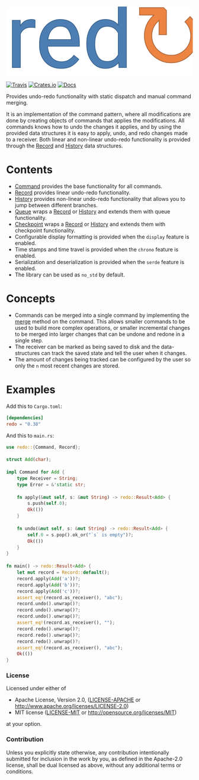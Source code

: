 ![redo](https://raw.githubusercontent.com/evenorog/redo/master/redo.svg?sanitize=true)

[![Travis](https://travis-ci.com/evenorog/redo.svg?branch=master)](https://travis-ci.com/evenorog/redo)
[![Crates.io](https://img.shields.io/crates/v/redo.svg)](https://crates.io/crates/redo)
[![Docs](https://docs.rs/redo/badge.svg)](https://docs.rs/redo)

Provides undo-redo functionality with static dispatch and manual command merging.

It is an implementation of the command pattern, where all modifications are done
by creating objects of commands that applies the modifications. All commands knows
how to undo the changes it applies, and by using the provided data structures
it is easy to apply, undo, and redo changes made to a receiver.
Both linear and non-linear undo-redo functionality is provided through
the [Record] and [History] data structures.

# Contents

* [Command] provides the base functionality for all commands.
* [Record] provides linear undo-redo functionality.
* [History] provides non-linear undo-redo functionality that allows you to jump between different branches.
* [Queue] wraps a [Record] or [History] and extends them with queue functionality.
* [Checkpoint] wraps a [Record] or [History] and extends them with checkpoint functionality.
* Configurable display formatting is provided when the `display` feature is enabled.
* Time stamps and time travel is provided when the `chrono` feature is enabled.
* Serialization and deserialization is provided when the `serde` feature is enabled.
* The library can be used as `no_std` by default.

# Concepts

* Commands can be merged into a single command by implementing the [merge] method on the command.
  This allows smaller commands to be used to build more complex operations, or smaller incremental changes to be
  merged into larger changes that can be undone and redone in a single step.
* The receiver can be marked as being saved to disk and the data-structures can track the saved state and tell the user
  when it changes.
* The amount of changes being tracked can be configured by the user so only the `n` most recent changes are stored.

# Examples

Add this to `Cargo.toml`:

```toml
[dependencies]
redo = "0.38"
```

And this to `main.rs`:

```rust
use redo::{Command, Record};

struct Add(char);

impl Command for Add {
    type Receiver = String;
    type Error = &'static str;

    fn apply(&mut self, s: &mut String) -> redo::Result<Add> {
        s.push(self.0);
        Ok(())
    }

    fn undo(&mut self, s: &mut String) -> redo::Result<Add> {
        self.0 = s.pop().ok_or("`s` is empty")?;
        Ok(())
    }
}

fn main() -> redo::Result<Add> {
    let mut record = Record::default();
    record.apply(Add('a'))?;
    record.apply(Add('b'))?;
    record.apply(Add('c'))?;
    assert_eq!(record.as_receiver(), "abc");
    record.undo().unwrap()?;
    record.undo().unwrap()?;
    record.undo().unwrap()?;
    assert_eq!(record.as_receiver(), "");
    record.redo().unwrap()?;
    record.redo().unwrap()?;
    record.redo().unwrap()?;
    assert_eq!(record.as_receiver(), "abc");
    Ok(())
}
```

### License

Licensed under either of

 * Apache License, Version 2.0, ([LICENSE-APACHE](LICENSE-APACHE) or http://www.apache.org/licenses/LICENSE-2.0)
 * MIT license ([LICENSE-MIT](LICENSE-MIT) or http://opensource.org/licenses/MIT)

at your option.

### Contribution

Unless you explicitly state otherwise, any contribution intentionally submitted
for inclusion in the work by you, as defined in the Apache-2.0 license, shall be dual licensed as above, without any
additional terms or conditions.

[Command]: https://docs.rs/redo/latest/redo/trait.Command.html
[Record]: https://docs.rs/redo/latest/redo/struct.Record.html
[History]: https://docs.rs/redo/latest/redo/struct.History.html
[Queue]: https://docs.rs/undo/latest/undo/struct.Queue.html
[Checkpoint]: https://docs.rs/undo/latest/undo/struct.Checkpoint.html
[merge]: https://docs.rs/redo/latest/redo/trait.Command.html#method.merge
